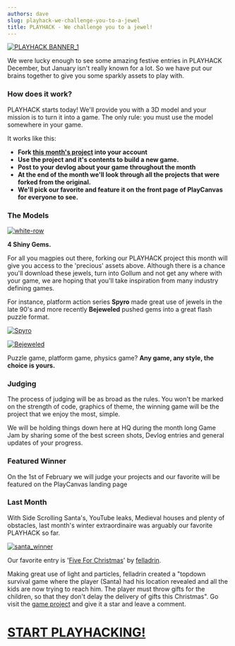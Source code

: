 ```yaml
---
authors: dave
slug: playhack-we-challenge-you-to-a-jewel
title: PLAYHACK - We challenge you to a jewel!
---
```


[![PLAYHACK BANNER_1](/img/PLAYHACK-BANNER_1.jpg)](/img/PLAYHACK-BANNER_1.jpg)

We were lucky enough to see some amazing festive entries in PLAYHACK December, but January isn't really known for a lot. So we have put our brains together to give you some sparkly assets to play with.

### How does it work?

PLAYHACK starts today! We'll provide you with a 3D model and your mission is to turn it into a game. The only rule: you must use the model somewhere in your game.

It works like this:

- **Fork [this month's project](https://playcanvas.com/project/335156/overview/playhack-jan-15) into your account**
- **Use the project and it's contents to build a new game.**
- **Post to your devlog about your game throughout the month**
- **At the end of the month we'll look through all the projects that were forked from the original.**
- **We'll pick our favorite and feature it on the front page of PlayCanvas for everyone to see.**

### The Models

[![white-row](/img/white-row.jpg)](/img/white-row.jpg)

**4 Shiny Gems.**

For all you magpies out there, forking our PLAYHACK project this month will give you access to the 'precious' assets above. Although there is a chance you'll download these jewels, turn into Gollum and not get any where with your game, we are hoping that you'll take inspiration from many industry defining games.

For instance, platform action series **Spyro** made great use of jewels in the late 90's and more recently **Bejeweled** pushed gems into a great flash puzzle format.

[![Spyro](/img/spyro.jpg)](/img/spyro.jpg)

[![Bejeweled](/img/bejeweled.jpg)](/img/bejeweled.jpg)

Puzzle game, platform game, physics game? **Any game, any style, the choice is yours.**

### Judging

The process of judging will be as broad as the rules. You won't be marked on the strength of code, graphics of theme, the winning game will be the project that we enjoy the most, simple.

We will be holding things down here at HQ during the month long Game Jam by sharing some of the best screen shots, Devlog entries and general updates of your progress.

### Featured Winner

On the 1st of February we will judge your projects and our favorite will be featured on the PlayCanvas landing page

### Last Month

With Side Scrolling Santa's, YouTube leaks, Medieval houses and plenty of obstacles, last month's winter extraordinaire was arguably our favorite PLAYHACK so far.

[![santa_winner](/img/santa_winner.jpg)](/img/santa_winner.jpg)

Our favorite entry is '[Five For Christmas](https://playcanv.as/p/dqK3gI4D/)' by [felladrin](https://playcanvas.com/user/felladrin).

Making great use of light and particles, felladrin created a "topdown survival game where the player (Santa) had his location revealed and all the kids are now trying to reach him. The player must throw gifts for the children, so that they don't delay the delivery of gifts this Christmas". Go visit the [game project](https://playcanvas.com/project/334394/overview/playhackdec14) and give it a star and leave a comment.

# **[START PLAYHACKING!](https://playcanvas.com/project/335156/overview/playhack-jan-15)**
